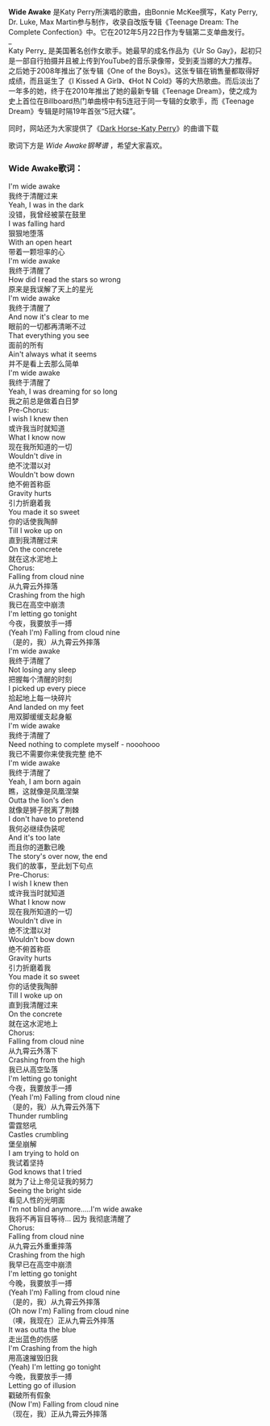 

**Wide Awake** 是Katy Perry所演唱的歌曲，由Bonnie McKee撰写，Katy Perry, Dr. Luke, Max
Martin参与制作，收录自改版专辑《Teenage Dream: The Complete
Confection》中。它在2012年5月22日作为专辑第二支单曲发行。  
_  
Katy Perry_ 是美国著名创作女歌手。她最早的成名作品为《Ur So
Gay》，起初只是一部自行拍摄并且被上传到YouTube的音乐录像带，受到麦当娜的大力推荐。之后她于2008年推出了张专辑《One of the
Boys》。这张专辑在销售量都取得好成绩，而且诞生了《I Kissed A Girl》、《Hot N
Cold》等的大热歌曲。而后淡出了一年多的她，终于在2010年推出了她的最新专辑《Teenage
Dream》，使之成为史上首位在Billboard热门单曲榜中有5连冠于同一专辑的女歌手，而《Teenage Dream》专辑是时隔19年首张“5冠大碟”。  
  
同时，网站还为大家提供了《[Dark Horse-Katy Perry](Music-2903-Dark-Horse-Katy-Perry.html
"Dark Horse-Katy Perry")》的曲谱下载  
  
歌词下方是 _Wide Awake钢琴谱_ ，希望大家喜欢。

### Wide Awake歌词：

I'm wide awake  
我终于清醒过来  
Yeah, I was in the dark  
没错，我曾经被蒙在鼓里  
I was falling hard  
狠狠地堕落  
With an open heart  
带着一颗坦率的心  
I'm wide awake  
我终于清醒了  
How did I read the stars so wrong  
原来是我误解了天上的星光  
I'm wide awake  
我终于清醒了  
And now it's clear to me  
眼前的一切都再清晰不过  
That everything you see  
面前的所有  
Ain't always what it seems  
并不是看上去那么简单  
I'm wide awake  
我终于清醒了  
Yeah, I was dreaming for so long  
我之前总是做着白日梦  
Pre-Chorus:  
I wish I knew then  
或许我当时就知道  
What I know now  
现在我所知道的一切  
Wouldn't dive in  
绝不沈潜以对  
Wouldn't bow down  
绝不俯首称臣  
Gravity hurts  
引力折磨着我  
You made it so sweet  
你的话使我陶醉  
Till I woke up on  
直到我清醒过来  
On the concrete  
就在这水泥地上  
Chorus:  
Falling from cloud nine  
从九霄云外摔落  
Crashing from the high  
我已在高空中崩溃  
I'm letting go tonight  
今夜，我要放手一搏  
(Yeah I'm) Falling from cloud nine  
（是的，我）从九霄云外摔落  
I'm wide awake  
我终于清醒了  
Not losing any sleep  
把握每个清醒的时刻  
I picked up every piece  
拾起地上每一块碎片  
And landed on my feet  
用双脚缓缓支起身躯  
I'm wide awake  
我终于清醒了  
Need nothing to complete myself - nooohooo  
我已不需要你来使我完整 绝不  
I'm wide awake  
我终于清醒了  
Yeah, I am born again  
瞧，这就像是凤凰涅槃  
Outta the lion's den  
就像是狮子脱离了荆棘  
I don't have to pretend  
我何必继续伪装呢  
And it's too late  
而且你的道歉已晚  
The story's over now, the end  
我们的故事，至此划下句点  
Pre-Chorus:  
I wish I knew then  
或许我当时就知道  
What I know now  
现在我所知道的一切  
Wouldn't dive in  
绝不沈潜以对  
Wouldn't bow down  
绝不俯首称臣  
Gravity hurts  
引力折磨着我  
You made it so sweet  
你的话使我陶醉  
Till I woke up on  
直到我清醒过来  
On the concrete  
就在这水泥地上  
Chorus:  
Falling from cloud nine  
从九霄云外落下  
Crashing from the high  
我已从高空坠落  
I'm letting go tonight  
今夜，我要放手一搏  
(Yeah I'm) Falling from cloud nine  
（是的，我）从九霄云外落下  
Thunder rumbling  
雷霆怒吼  
Castles crumbling  
堡垒崩解  
I am trying to hold on  
我试着坚持  
God knows that I tried  
就为了让上帝见证我的努力  
Seeing the bright side  
看见人性的光明面  
I'm not blind anymore.....I'm wide awake  
我将不再盲目等待... 因为 我彻底清醒了  
Chorus:  
Falling from cloud nine  
从九霄云外重重摔落  
Crashing from the high  
我早已在高空中崩溃  
I'm letting go tonight  
今晚，我要放手一搏  
(Yeah I'm) Falling from cloud nine  
（是的，我）从九霄云外摔落  
(Oh now I'm) Falling from cloud nine  
（噢，我现在）正从九霄云外摔落  
It was outta the blue  
走出蓝色的伤感  
I'm Crashing from the high  
用高速摧毁旧我  
(Yeah) I'm letting go tonight  
今晚，我要放手一搏  
Letting go of illusion  
戳破所有假象  
(Now I'm) Falling from cloud nine  
（现在，我）正从九霄云外摔落

